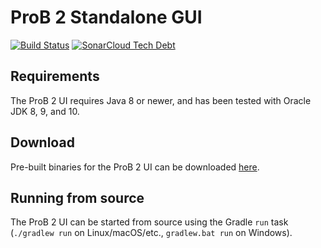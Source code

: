 # ProB 2 Standalone GUI

[![Build Status](https://travis-ci.org/bendisposto/prob2-ui.svg?branch=master)](https://travis-ci.org/bendisposto/prob2-ui)
[![SonarCloud Tech Debt](https://sonarcloud.io/api/project_badges/measure?project=prob2-ui&metric=sqale_index)](https://sonarcloud.io/dashboard?id=prob2-ui)

## Requirements

The ProB 2 UI requires Java 8 or newer, and has been tested with Oracle JDK 8, 9, and 10.

## Download

Pre-built binaries for the ProB 2 UI can be downloaded [here](https://www3.hhu.de/stups/downloads/prob2/).

## Running from source

The ProB 2 UI can be started from source using the Gradle `run` task (`./gradlew run` on Linux/macOS/etc., `gradlew.bat run` on Windows).
